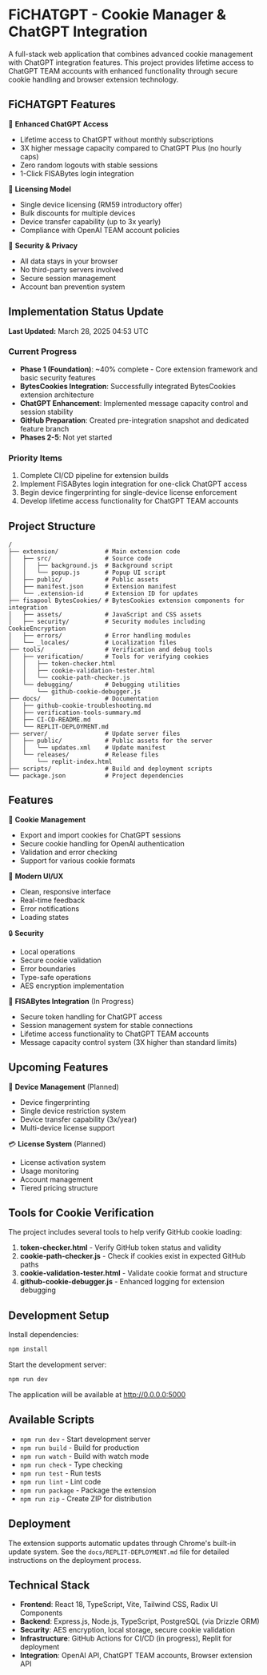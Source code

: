 # FiCHATGPT - Cookie Manager & ChatGPT Integration

A full-stack web application that combines advanced cookie management with ChatGPT integration features. This project provides lifetime access to ChatGPT TEAM accounts with enhanced functionality through secure cookie handling and browser extension technology.

## FiCHATGPT Features

🤖 **Enhanced ChatGPT Access**
- Lifetime access to ChatGPT without monthly subscriptions
- 3X higher message capacity compared to ChatGPT Plus (no hourly caps)
- Zero random logouts with stable sessions
- 1-Click FISABytes login integration

💼 **Licensing Model**
- Single device licensing (RM59 introductory offer)
- Bulk discounts for multiple devices
- Device transfer capability (up to 3x yearly)
- Compliance with OpenAI TEAM account policies

🔐 **Security & Privacy**
- All data stays in your browser
- No third-party servers involved
- Secure session management
- Account ban prevention system

## Implementation Status Update
**Last Updated:** March 28, 2025 04:53 UTC

### Current Progress
- **Phase 1 (Foundation)**: ~40% complete - Core extension framework and basic security features
- **BytesCookies Integration**: Successfully integrated BytesCookies extension architecture
- **ChatGPT Enhancement**: Implemented message capacity control and session stability
- **GitHub Preparation**: Created pre-integration snapshot and dedicated feature branch
- **Phases 2-5**: Not yet started

### Priority Items
1. Complete CI/CD pipeline for extension builds
2. Implement FISABytes login integration for one-click ChatGPT access
3. Begin device fingerprinting for single-device license enforcement
4. Develop lifetime access functionality for ChatGPT TEAM accounts

## Project Structure

```
/
├── extension/             # Main extension code
│   ├── src/               # Source code
│   │   ├── background.js  # Background script
│   │   └── popup.js       # Popup UI script
│   ├── public/            # Public assets
│   ├── manifest.json      # Extension manifest
│   └── .extension-id      # Extension ID for updates
├── fisapool BytesCookies/ # BytesCookies extension components for integration
│   ├── assets/            # JavaScript and CSS assets
│   ├── security/          # Security modules including CookieEncryption
│   ├── errors/            # Error handling modules
│   └── _locales/          # Localization files
├── tools/                 # Verification and debug tools
│   ├── verification/      # Tools for verifying cookies
│   │   ├── token-checker.html
│   │   ├── cookie-validation-tester.html
│   │   └── cookie-path-checker.js
│   └── debugging/         # Debugging utilities
│       └── github-cookie-debugger.js
├── docs/                  # Documentation
│   ├── github-cookie-troubleshooting.md
│   ├── verification-tools-summary.md
│   ├── CI-CD-README.md
│   └── REPLIT-DEPLOYMENT.md
├── server/                # Update server files
│   ├── public/            # Public assets for the server
│   │   └── updates.xml    # Update manifest
│   └── releases/          # Release files
│       └── replit-index.html
├── scripts/               # Build and deployment scripts
└── package.json           # Project dependencies
```

## Features

🔄 **Cookie Management**
- Export and import cookies for ChatGPT sessions
- Secure cookie handling for OpenAI authentication
- Validation and error checking
- Support for various cookie formats

🎨 **Modern UI/UX**
- Clean, responsive interface
- Real-time feedback
- Error notifications
- Loading states

🔒 **Security**
- Local operations
- Secure cookie validation
- Error boundaries
- Type-safe operations
- AES encryption implementation

🔑 **FISABytes Integration** (In Progress)
- Secure token handling for ChatGPT access
- Session management system for stable connections
- Lifetime access functionality to ChatGPT TEAM accounts
- Message capacity control system (3X higher than standard limits)

## Upcoming Features

📱 **Device Management** (Planned)
- Device fingerprinting
- Single device restriction system
- Device transfer capability (3x/year)
- Multi-device license support

💳 **License System** (Planned)
- License activation system
- Usage monitoring
- Account management
- Tiered pricing structure

## Tools for Cookie Verification

The project includes several tools to help verify GitHub cookie loading:

1. **token-checker.html** - Verify GitHub token status and validity
2. **cookie-path-checker.js** - Check if cookies exist in expected GitHub paths
3. **cookie-validation-tester.html** - Validate cookie format and structure
4. **github-cookie-debugger.js** - Enhanced logging for extension debugging

## Development Setup

Install dependencies:
```bash
npm install
```

Start the development server:
```bash
npm run dev
```

The application will be available at http://0.0.0.0:5000

## Available Scripts

- `npm run dev` - Start development server
- `npm run build` - Build for production
- `npm run watch` - Build with watch mode
- `npm run check` - Type checking
- `npm run test` - Run tests
- `npm run lint` - Lint code
- `npm run package` - Package the extension
- `npm run zip` - Create ZIP for distribution

## Deployment

The extension supports automatic updates through Chrome's built-in update system.
See the `docs/REPLIT-DEPLOYMENT.md` file for detailed instructions on the deployment process.

## Technical Stack

- **Frontend**: React 18, TypeScript, Vite, Tailwind CSS, Radix UI Components
- **Backend**: Express.js, Node.js, TypeScript, PostgreSQL (via Drizzle ORM)
- **Security**: AES encryption, local storage, secure cookie validation
- **Infrastructure**: GitHub Actions for CI/CD (in progress), Replit for deployment
- **Integration**: OpenAI API, ChatGPT TEAM accounts, Browser extension API 